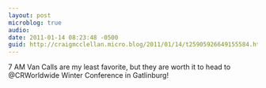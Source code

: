 ```yaml
---
layout: post
microblog: true
audio: 
date: 2011-01-14 08:23:48 -0500
guid: http://craigmcclellan.micro.blog/2011/01/14/t25905926649155584.html
---
```

7 AM Van Calls are my least favorite, but they are worth it to head to @CRWorldwide Winter Conference in Gatlinburg!
